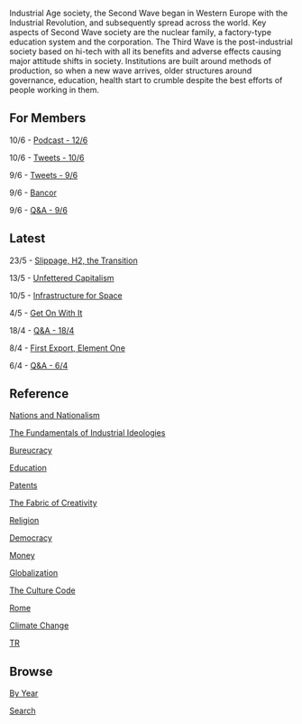 
Industrial Age society, the Second Wave began in Western Europe with
the Industrial Revolution, and subsequently spread across the
world. Key aspects of Second Wave society are the nuclear family, a
factory-type education system and the corporation. The Third Wave is
the post-industrial society based on hi-tech with all its benefits and
adverse effects causing major attitude shifts in society. Institutions
are built around methods of production, so when a new wave arrives,
older structures around governance, education, health start to crumble
despite the best efforts of people working in them.

## For Members

10/6 - [Podcast - 12/6](https://thirdwave-members.herokuapp.com/view/podcast.md)

10/6 - [Tweets - 10/6](https://thirdwave-members.herokuapp.com/view/tweets-1006.md)

9/6 - [Tweets - 9/6](https://thirdwave-members.herokuapp.com/view/tweets-0906.md)

9/6 - [Bancor](https://thirdwave-members.herokuapp.com/view/bancor.md)

9/6 - [Q&A - 9/6](https://thirdwave-members.herokuapp.com/view/qa-0906.md)

## Latest

23/5 - [Slippage, H2, the Transition](/2019/05/slippage.md)

13/5 - [Unfettered Capitalism](/2019/05/unfettered.md)

10/5 - [Infrastructure for Space](/2019/05/oneill.md)

4/5 - [Get On With It](/2019/05/geton.md)

18/4 - [Q&A - 18/4](/2019/04/qa-1804.md)

8/4 - [First Export, Element One](/2019/04/h2x.md)

6/4 - [Q&A - 6/4](/2019/04/qa-0604.md)


## Reference

[Nations and Nationalism](/2013/02/allegiance-of-peon.md)

[The Fundamentals of Industrial Ideologies](/2011/04/fundamentals-of-industrial-ideologies.md)

[Bureucracy](/2011/02/bureucracy.md)

[Education](2017/09/education.md)

[Patents](/2018/09/patents.md)

[The Fabric of Creativity](/2012/05/fabric-of-creativity.md)

[Religion](/2015/04/q-274.md)

[Democracy](/2016/11/democracy.md)

[Money](/2018/05/quantity-theory-of-money.md)

[Globalization](/2018/09/the-myth-of-liberal-international-order.md)

[The Culture Code](/2014/06/the-culture-code.md)

[Rome](/2017/12/rome.md)

[Climate Change](/2018/12/climate.md)

[TR](../tr)

## Browse

[By Year](years.md)

[Search](search.html)



				   